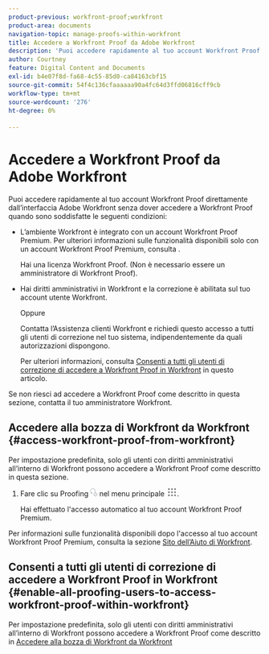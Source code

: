 ```yaml
---
product-previous: workfront-proof;workfront
product-area: documents
navigation-topic: manage-proofs-within-workfront
title: Accedere a Workfront Proof da Adobe Workfront
description: 'Puoi accedere rapidamente al tuo account Workfront Proof direttamente dall’interfaccia Adobe Workfront senza dover accedere a Workfront Proof quando sono soddisfatte le seguenti condizioni: EDIT ME.'
author: Courtney
feature: Digital Content and Documents
exl-id: b4e07f8d-fa68-4c55-85d0-ca84163cbf15
source-git-commit: 54f4c136cfaaaaaa90a4fc64d3ffd06816cff9cb
workflow-type: tm+mt
source-wordcount: '276'
ht-degree: 0%

---
```


# Accedere a Workfront Proof da Adobe Workfront

Puoi accedere rapidamente al tuo account Workfront Proof direttamente dall’interfaccia Adobe Workfront senza dover accedere a Workfront Proof quando sono soddisfatte le seguenti condizioni:

* L’ambiente Workfront è integrato con un account Workfront Proof Premium. Per ulteriori informazioni sulle funzionalità disponibili solo con un account Workfront Proof Premium, consulta .

   Hai una licenza Workfront Proof. (Non è necessario essere un amministratore di Workfront Proof).

* Hai diritti amministrativi in Workfront e la correzione è abilitata sul tuo account utente Workfront.

   Oppure

   Contatta l’Assistenza clienti Workfront e richiedi questo accesso a tutti gli utenti di correzione nel tuo sistema, indipendentemente da quali autorizzazioni dispongono.

   Per ulteriori informazioni, consulta [Consenti a tutti gli utenti di correzione di accedere a Workfront Proof in Workfront](#enable-all-proofing-users-to-access-workfront-proof-within-workfront) in questo articolo.

Se non riesci ad accedere a Workfront Proof come descritto in questa sezione, contatta il tuo amministratore Workfront.

## Accedere alla bozza di Workfront da Workfront {#access-workfront-proof-from-workfront}

Per impostazione predefinita, solo gli utenti con diritti amministrativi all’interno di Workfront possono accedere a Workfront Proof come descritto in questa sezione. 

1. Fare clic su Proofing ![](assets/proofing-main-menu.png) nel menu principale ![](assets/main-menu-icon.png).

   Hai effettuato l&#39;accesso automatico al tuo account Workfront Proof Premium.

Per informazioni sulle funzionalità disponibili dopo l&#39;accesso al tuo account Workfront Proof Premium, consulta la sezione [Sito dell’Aiuto di Workfront](https://support.workfront.com).

## Consenti a tutti gli utenti di correzione di accedere a Workfront Proof in Workfront {#enable-all-proofing-users-to-access-workfront-proof-within-workfront}

Per impostazione predefinita, solo gli utenti con diritti amministrativi all’interno di Workfront possono accedere a Workfront Proof come descritto in [Accedere alla bozza di Workfront da Workfront](#access-workfront-proof-from-workfront)
